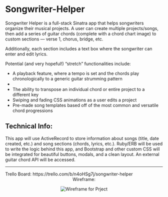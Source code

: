 # Songwriter-Helper

Songwriter Helper is a full-stack Sinatra app that helps songwriters organize their musical projects. A user can create multiple projects/songs, then add a series of guitar chords (complete with a chord chart image) to custom sections — verse 1, chorus, bridge, etc.

Additionally, each section includes a text box where the songwriter can enter and edit lyrics.

Potential (and very hopeful!) “stretch” functionalities include:
<ul>
	<li>A playback feature, where a tempo is set and the chords play chronologically to a generic guitar strumming pattern<li>
	<li>The ability to transpose an individual chord or entire project to a different key</li>
	<li>Swiping and fading CSS animations as a user edits a project</li>
	<li>Pre-made song templates based off of the most common and versatile chord progressions</li>
</ul>
<h2>Technical Info:</h2>
This app will use ActiveRecord to store information about songs (title, date created, etc.) and song sections (chords, lyrics, etc.). Ruby/ERB will be used to write the logic behind this app, and Bootstrap and other custom CSS will be integrated for beautiful buttons, modals, and a clean layout. An external guitar chord API will be accessed.
<hr>
Trello Board: https://trello.com/b/n4oHSg7j/songwriter-helper

<center>Wireframe:

![Wireframe for Prject](https://s32.postimg.org/k3k80vs4l/songwriterwire.jpg)</center>
